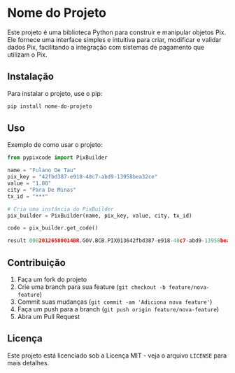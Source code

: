 
# Nome do Projeto

Este projeto é uma biblioteca Python para construir e manipular objetos Pix. Ele fornece uma interface simples e intuitiva para criar, modificar e validar dados Pix, facilitando a integração com sistemas de pagamento que utilizam o Pix.

## Instalação

Para instalar o projeto, use o pip:

```bash
pip install nome-do-projeto
```

## Uso
Exemplo de como usar o projeto:

```python
from pypixcode import PixBuilder

name = "Fulano De Tau"
pix_key = "42fbd387-e918-48c7-abd9-13958bea32ce"
value = "1.00"
city = "Para De Minas"
tx_id = "***"

# Cria uma instância do PixBuilder
pix_builder = PixBuilder(name, pix_key, value, city, tx_id)

code = pix_builder.get_code()

result 00020126580014BR.GOV.BCB.PIX013642fbd387-e918-48c7-abd9-13958bea32ce52040000530398654041.005802BR5913Fulano De Tau6013Para De Minas62070503***63045039
```

## Contribuição

1. Faça um fork do projeto
2. Crie uma branch para sua feature (`git checkout -b feature/nova-feature`)
3. Commit suas mudanças (`git commit -am 'Adiciona nova feature'`)
4. Faça um push para a branch (`git push origin feature/nova-feature`)
5. Abra um Pull Request

## Licença

Este projeto está licenciado sob a Licença MIT - veja o arquivo `LICENSE` para mais detalhes.

